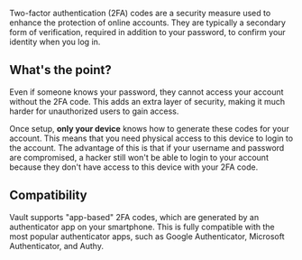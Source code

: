 Two-factor authentication (2FA) codes are a security measure used to enhance the protection of online accounts. 
They are typically a secondary form of verification, required in addition to your password, to confirm your identity when you log in.

## What's the point?

Even if someone knows your password, they cannot access your account without the 2FA code. 
This adds an extra layer of security, making it much harder for unauthorized users to gain access.

Once setup, **only your device** knows how to generate these codes for your account. 
This means that you need physical access to this device to login to the account. 
The advantage of this is that if your username and password are compromised, a hacker still won't be able to login to your account because they don't have access to this device with your 2FA code.

## Compatibility

Vault supports "app-based" 2FA codes, which are generated by an authenticator app on your smartphone.
This is fully compatible with the most popular authenticator apps, such as Google Authenticator, Microsoft Authenticator, and Authy.
